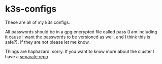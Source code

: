 # k3s-configs

These are all of my k3s configs. 

All passwords should be in a gpg encrypted file called pass (I am including it cause I want the passwords to be versioned as well, and I think this is safe?). If they are not please let me know.

Things are haphazard, sorry. If you want to know more about the cluster I have a [separate repo](https://github.com/sachiniyer/cheap_portable_k3s)
